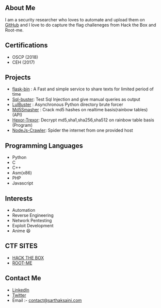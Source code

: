 ## About Me

I am a security researcher who loves to automate and upload them on  [GitHub](https://github.com/geek-repo/) and I love to do capture the flag challeneges from Hack the Box and Root-me.

## Certifications
  - OSCP (2018)
  - CEH  (2017)

## Projects
  - [flask-bin](https://github.com/geek-repo/flask-bin) :  A Fast and simple service to share texts for limited period of time 
  - [Sql-buster](https://github.com/geek-repo/sqlbuster):  Test Sql Injection and give manual queries as output
  - [LulBuster](https://github.com/geek-repo/lulbuster) :  Asynchronous Python directory brute forcer 
  - [Md5Smasher](https://github.com/geek-repo/Md5-Smasher) : Crack md5 hashes on realtime basis(rainbow tables) (API)
  - [Hexor-Trexor](https://github.com/geek-repo/Hexor-Trexor): Decrypt md5,sha1,sha256,sha512 on rainbow table basis (Program)
  - [NodeJs-Crawler](https://github.com/geek-repo/NodeJs-crawler): Spider the internet from one provided host

## Programming Languages
  - Python
  - C
  - C++
  - Asm(x86)
  - PHP
  - Javascript
  
## Interests
  - Automation
  - Reverse Engineering
  - Network Pentesting
  - Exploit Development
  - Anime :laughing:

## CTF SITES
 - [HACK THE BOX](https://www.hackthebox.eu/home/users/profile/9112)
 - [ROOT-ME](https://www.root-me.org/sarthak-saini)

## Contact Me
  - [LinkedIn](https://linkedin.com/in/sarthaksaini899/)
  - [Twitter](https://twitter.com/Sarthak_0000)
  - Email :- contact@sarthaksaini.com
  
 

